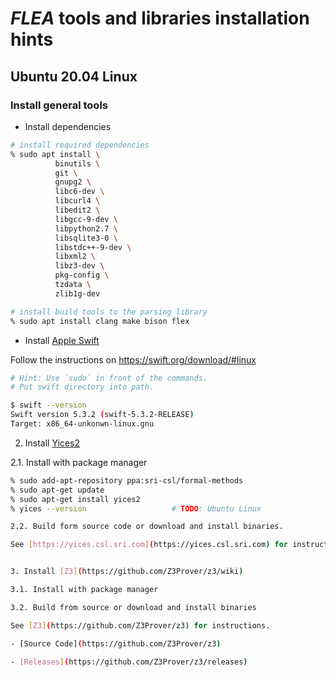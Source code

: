 # *FLEA* tools and libraries installation hints

## Ubuntu 20.04 Linux

### Install general tools

* Install dependencies

```bash
# install required dependencies
% sudo apt install \
          binutils \
          git \
          gnupg2 \
          libc6-dev \
          libcurl4 \
          libedit2 \
          libgcc-9-dev \
          libpython2.7 \
          libsqlite3-0 \
          libstdc++-9-dev \
          libxml2 \
          libz3-dev \
          pkg-config \
          tzdata \
          zlib1g-dev

# install build tools to the parsing library
% sudo apt install clang make bison flex
```

* Install [Apple Swift](https://swift.org/download/ )

Follow the instructions on https://swift.org/download/#linux

```bash
# Hint: Use `sudo` in front of the commands.
# Put swift directory into path.

$ swift --version
Swift version 5.3.2 (swift-5.3.2-RELEASE)
Target: x86_64-unkonwn-linux.gnu
```

2. Install [Yices2](http://yices.csl.sri.com)

2.1. Install with package manager

```bash
% sudo add-apt-repository ppa:sri-csl/formal-methods
% sudo apt-get update
% sudo apt-get install yices2
% yices --version                   # TODO: Ubuntu Linux

2.2. Build form source code or download and install binaries.

See [https://yices.csl.sri.com](https://yices.csl.sri.com) for instructions.


3. Install [Z3](https://github.com/Z3Prover/z3/wiki)

3.1. Install with package manager

3.2. Build from source or download and install binaries

See [Z3](https://github.com/Z3Prover/z3) for instructions.

- [Source Code](https://github.com/Z3Prover/z3)

- [Releases](https://github.com/Z3Prover/z3/releases)


